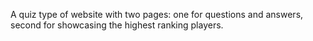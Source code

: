 A quiz type of website with two pages: one for questions and answers, second for showcasing the highest ranking players.
